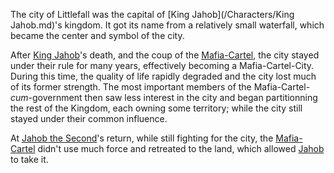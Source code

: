 The city of Littlefall was the capital of [King Jahob](/Characters/King Jahob.md)'s kingdom.
It got its name from a relatively small waterfall, which became the center and symbol of the city.

After [King Jahob]()'s death, and the coup of the [Mafia-Cartel](), the city stayed under their rule for many years, effectively becoming a Mafia-Cartel-City.
During this time, the quality of life rapidly degraded and the city lost much of its former strength.
The most important members of the Mafia-Cartel-*cum*-government then saw less interest in the city and began partitionning the rest of the Kingdom, each owning some territory; while the city still stayed under their common influence.

At [Jahob the Second]()'s return, while still fighting for the city, the [Mafia-Cartel]() didn't use much force and retreated to the land, which allowed [Jahob]() to take it.
